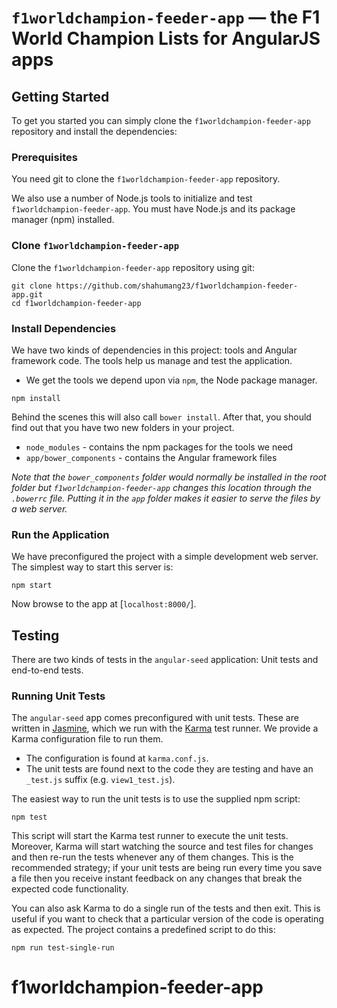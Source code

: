 # `f1worldchampion-feeder-app` — the F1 World Champion Lists for AngularJS apps

## Getting Started

To get you started you can simply clone the `f1worldchampion-feeder-app` repository and install the dependencies:

### Prerequisites

You need git to clone the `f1worldchampion-feeder-app` repository.

We also use a number of Node.js tools to initialize and test `f1worldchampion-feeder-app`. You must have Node.js
and its package manager (npm) installed.

### Clone `f1worldchampion-feeder-app`

Clone the `f1worldchampion-feeder-app` repository using git:

```
git clone https://github.com/shahumang23/f1worldchampion-feeder-app.git
cd f1worldchampion-feeder-app
```

### Install Dependencies

We have two kinds of dependencies in this project: tools and Angular framework code. The tools help
us manage and test the application.

* We get the tools we depend upon via `npm`, the Node package manager.

```
npm install
```

Behind the scenes this will also call `bower install`. After that, you should find out that you have
two new folders in your project.

* `node_modules` - contains the npm packages for the tools we need
* `app/bower_components` - contains the Angular framework files

*Note that the `bower_components` folder would normally be installed in the root folder but
`f1worldchampion-feeder-app` changes this location through the `.bowerrc` file. Putting it in the `app` folder
makes it easier to serve the files by a web server.*

### Run the Application

We have preconfigured the project with a simple development web server. The simplest way to start
this server is:

```
npm start
```

Now browse to the app at [`localhost:8000/`].

## Testing

There are two kinds of tests in the `angular-seed` application: Unit tests and end-to-end tests.

### Running Unit Tests

The `angular-seed` app comes preconfigured with unit tests. These are written in [Jasmine][jasmine],
which we run with the [Karma][karma] test runner. We provide a Karma configuration file to run them.

* The configuration is found at `karma.conf.js`.
* The unit tests are found next to the code they are testing and have an `_test.js` suffix (e.g.
  `view1_test.js`).

The easiest way to run the unit tests is to use the supplied npm script:

```
npm test
```

This script will start the Karma test runner to execute the unit tests. Moreover, Karma will start
watching the source and test files for changes and then re-run the tests whenever any of them
changes.
This is the recommended strategy; if your unit tests are being run every time you save a file then
you receive instant feedback on any changes that break the expected code functionality.

You can also ask Karma to do a single run of the tests and then exit. This is useful if you want to
check that a particular version of the code is operating as expected. The project contains a
predefined script to do this:

```
npm run test-single-run
```

[angularjs]: https://angularjs.org/
[bower]: http://bower.io/
[git]: https://git-scm.com/
[http-server]: https://github.com/indexzero/http-server
[jasmine]: https://jasmine.github.io/
[jdk]: https://wikipedia.org/wiki/Java_Development_Kit
[jdk-download]: http://www.oracle.com/technetwork/java/javase/downloads
[karma]: https://karma-runner.github.io/
[node]: https://nodejs.org/
[npm]: https://www.npmjs.org/
# f1worldchampion-feeder-app
